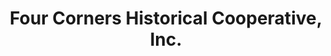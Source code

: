 ---
layout: repo
title: "Four Corners Historical Cooperative, Inc."
id: 545
permalink: repos/545/
---